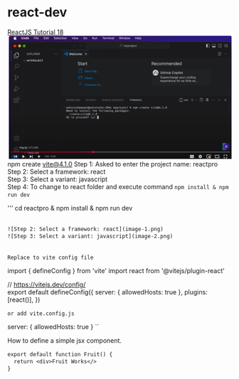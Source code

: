 # react-dev
[ReactJS Tutorial 18](https://www.youtube.com/watch?v=MHn66JJH5zs&list=PLSsAz5wf2lkKm0BG9wUWWSgYWBzDa-dFs)
![alt text](image.png)  
npm create vite@4.1.0 
Step 1: Asked to enter the project name: reactpro  
Step 2: Select a framework: react  
Step 3: Select a variant: javascript  
Step 4: To change to react folder and execute command ```npm install & npm run dev```  

'''
cd reactpro  & 
npm install & npm run dev
```
 
![Step 2: Select a framework: react](image-1.png)  
![Step 3: Select a variant: javascript](image-2.png)  


Replace to vite config file  
```
import { defineConfig } from 'vite'
import react from '@vitejs/plugin-react'

// https://vitejs.dev/config/  
export default defineConfig({
  server: {
    allowedHosts: true
  },
  plugins: [react()],
})


```
or add vite.config.js
```
server: {
    allowedHosts: true
  }
``

How to define a simple jsx component.  
```
export default function Fruit() {
  return <div>Fruit Works</>
}


